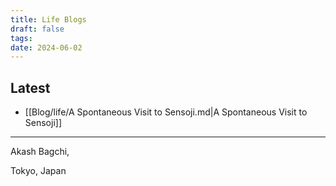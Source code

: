 ```yaml
---
title: Life Blogs
draft: false
tags: 
date: 2024-06-02
---
```


## Latest

<!-- QueryToSerialize: list where contains(tags, "life") sort date desc limit 15 -->
<!-- SerializedQuery: list where contains(tags, "life") sort date desc limit 15 -->
- [[Blog/life/A Spontaneous Visit to Sensoji.md|A Spontaneous Visit to Sensoji]]
<!-- SerializedQuery END -->


---
Akash Bagchi,

Tokyo, Japan
